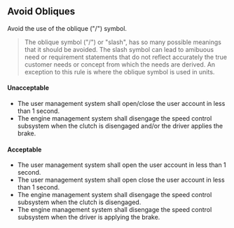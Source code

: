 ## Avoid Obliques

Avoid the use of the oblique ("/") symbol.

> The oblique symbol ("/") or "slash", has so many possible meanings that it should be avoided. The slash symbol can lead to amibuous need or requirement statements that do not reflect accurately the true customer needs or concept from which the needs are derived. An exception to this rule is where the oblique symbol is used in units.

#### Unacceptable

- The user management system shall open/close the user account in less than 1 second.
- The engine management system shall disengage the speed control subsystem when the clutch is disengaged and/or the driver applies the brake.

#### Acceptable

- The user management system shall open the user account in less than 1 second.
- The user management system shall open close the user account in less than 1 second.
- The engine management system shall disengage the speed control subsystem when the clutch is disengaged.
- The engine management system shall disengage the speed control subsystem when the driver is applying the brake.
